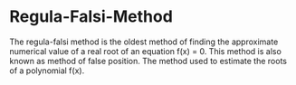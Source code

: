 # Regula-Falsi-Method
The regula-falsi method is the oldest method of finding the approximate numerical value of a real root of an equation f(x) = 0. This method is also known as method of false position. The method used to estimate the roots of a polynomial f(x).
